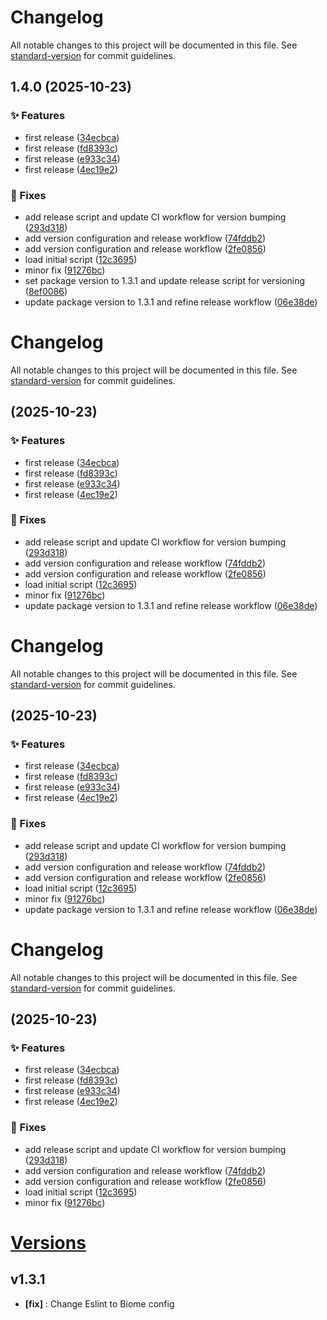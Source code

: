 # Changelog

All notable changes to this project will be documented in this file. See [standard-version](https://github.com/conventional-changelog/standard-version) for commit guidelines.

## 1.4.0 (2025-10-23)


### ✨ Features

* first release ([34ecbca](https://github.com/Tracktor/react-google-tag-manager/commit/34ecbcaf02760f78b7381b36e9fd47840be8e32a))
* first release ([fd8393c](https://github.com/Tracktor/react-google-tag-manager/commit/fd8393cdb79fdbe8e8e597c5ff47c70347a09cb0))
* first release ([e933c34](https://github.com/Tracktor/react-google-tag-manager/commit/e933c342492c49e59ae101972ee8c8c1152ebb56))
* first release ([4ec19e2](https://github.com/Tracktor/react-google-tag-manager/commit/4ec19e27b174a632ac5ec98804ce2c1781977ede))


### 🐛 Fixes

* add release script and update CI workflow for version bumping ([293d318](https://github.com/Tracktor/react-google-tag-manager/commit/293d31852437101247e724fc815e418e2c06e349))
* add version configuration and release workflow ([74fddb2](https://github.com/Tracktor/react-google-tag-manager/commit/74fddb28fb906c60137da8c9945583e3b9990dbc))
* add version configuration and release workflow ([2fe0856](https://github.com/Tracktor/react-google-tag-manager/commit/2fe0856d62e6c8e7d03c0df3c433b5d212ab758b))
* load initial script ([12c3695](https://github.com/Tracktor/react-google-tag-manager/commit/12c36953311dc86cf72d7f10f1f91782f36eb785))
* minor fix ([91276bc](https://github.com/Tracktor/react-google-tag-manager/commit/91276bcc75784e99cd028c9c0b46bfd5de3b36ae))
* set package version to 1.3.1 and update release script for versioning ([8ef0086](https://github.com/Tracktor/react-google-tag-manager/commit/8ef0086912148472b8cb9d7d6a1055067e8dc60d))
* update package version to 1.3.1 and refine release workflow ([06e38de](https://github.com/Tracktor/react-google-tag-manager/commit/06e38defb493b704276e248f524f67fd3f49c450))

# Changelog

All notable changes to this project will be documented in this file. See [standard-version](https://github.com/conventional-changelog/standard-version) for commit guidelines.

##  (2025-10-23)


### ✨ Features

* first release ([34ecbca](https://github.com/Tracktor/react-google-tag-manager/commit/34ecbcaf02760f78b7381b36e9fd47840be8e32a))
* first release ([fd8393c](https://github.com/Tracktor/react-google-tag-manager/commit/fd8393cdb79fdbe8e8e597c5ff47c70347a09cb0))
* first release ([e933c34](https://github.com/Tracktor/react-google-tag-manager/commit/e933c342492c49e59ae101972ee8c8c1152ebb56))
* first release ([4ec19e2](https://github.com/Tracktor/react-google-tag-manager/commit/4ec19e27b174a632ac5ec98804ce2c1781977ede))


### 🐛 Fixes

* add release script and update CI workflow for version bumping ([293d318](https://github.com/Tracktor/react-google-tag-manager/commit/293d31852437101247e724fc815e418e2c06e349))
* add version configuration and release workflow ([74fddb2](https://github.com/Tracktor/react-google-tag-manager/commit/74fddb28fb906c60137da8c9945583e3b9990dbc))
* add version configuration and release workflow ([2fe0856](https://github.com/Tracktor/react-google-tag-manager/commit/2fe0856d62e6c8e7d03c0df3c433b5d212ab758b))
* load initial script ([12c3695](https://github.com/Tracktor/react-google-tag-manager/commit/12c36953311dc86cf72d7f10f1f91782f36eb785))
* minor fix ([91276bc](https://github.com/Tracktor/react-google-tag-manager/commit/91276bcc75784e99cd028c9c0b46bfd5de3b36ae))
* update package version to 1.3.1 and refine release workflow ([06e38de](https://github.com/Tracktor/react-google-tag-manager/commit/06e38defb493b704276e248f524f67fd3f49c450))

# Changelog

All notable changes to this project will be documented in this file. See [standard-version](https://github.com/conventional-changelog/standard-version) for commit guidelines.

##  (2025-10-23)


### ✨ Features

* first release ([34ecbca](https://github.com/Tracktor/react-google-tag-manager/commit/34ecbcaf02760f78b7381b36e9fd47840be8e32a))
* first release ([fd8393c](https://github.com/Tracktor/react-google-tag-manager/commit/fd8393cdb79fdbe8e8e597c5ff47c70347a09cb0))
* first release ([e933c34](https://github.com/Tracktor/react-google-tag-manager/commit/e933c342492c49e59ae101972ee8c8c1152ebb56))
* first release ([4ec19e2](https://github.com/Tracktor/react-google-tag-manager/commit/4ec19e27b174a632ac5ec98804ce2c1781977ede))


### 🐛 Fixes

* add release script and update CI workflow for version bumping ([293d318](https://github.com/Tracktor/react-google-tag-manager/commit/293d31852437101247e724fc815e418e2c06e349))
* add version configuration and release workflow ([74fddb2](https://github.com/Tracktor/react-google-tag-manager/commit/74fddb28fb906c60137da8c9945583e3b9990dbc))
* add version configuration and release workflow ([2fe0856](https://github.com/Tracktor/react-google-tag-manager/commit/2fe0856d62e6c8e7d03c0df3c433b5d212ab758b))
* load initial script ([12c3695](https://github.com/Tracktor/react-google-tag-manager/commit/12c36953311dc86cf72d7f10f1f91782f36eb785))
* minor fix ([91276bc](https://github.com/Tracktor/react-google-tag-manager/commit/91276bcc75784e99cd028c9c0b46bfd5de3b36ae))
* update package version to 1.3.1 and refine release workflow ([06e38de](https://github.com/Tracktor/react-google-tag-manager/commit/06e38defb493b704276e248f524f67fd3f49c450))

# Changelog

All notable changes to this project will be documented in this file. See [standard-version](https://github.com/conventional-changelog/standard-version) for commit guidelines.

##  (2025-10-23)


### ✨ Features

* first release ([34ecbca](https://github.com/Tracktor/react-google-tag-manager/commit/34ecbcaf02760f78b7381b36e9fd47840be8e32a))
* first release ([fd8393c](https://github.com/Tracktor/react-google-tag-manager/commit/fd8393cdb79fdbe8e8e597c5ff47c70347a09cb0))
* first release ([e933c34](https://github.com/Tracktor/react-google-tag-manager/commit/e933c342492c49e59ae101972ee8c8c1152ebb56))
* first release ([4ec19e2](https://github.com/Tracktor/react-google-tag-manager/commit/4ec19e27b174a632ac5ec98804ce2c1781977ede))


### 🐛 Fixes

* add release script and update CI workflow for version bumping ([293d318](https://github.com/Tracktor/react-google-tag-manager/commit/293d31852437101247e724fc815e418e2c06e349))
* add version configuration and release workflow ([74fddb2](https://github.com/Tracktor/react-google-tag-manager/commit/74fddb28fb906c60137da8c9945583e3b9990dbc))
* add version configuration and release workflow ([2fe0856](https://github.com/Tracktor/react-google-tag-manager/commit/2fe0856d62e6c8e7d03c0df3c433b5d212ab758b))
* load initial script ([12c3695](https://github.com/Tracktor/react-google-tag-manager/commit/12c36953311dc86cf72d7f10f1f91782f36eb785))
* minor fix ([91276bc](https://github.com/Tracktor/react-google-tag-manager/commit/91276bcc75784e99cd028c9c0b46bfd5de3b36ae))

# [Versions](https://github.com/Tracktor/react-google-tag-manager/releases)

## v1.3.1
- **[fix]** : Change Eslint to Biome config
